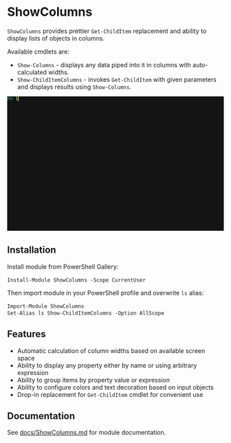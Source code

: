 # ShowColumns

`ShowColumns` provides prettier `Get-ChildItem` replacement and ability to display lists of objects in columns.

Available cmdlets are:

* `Show-Columns` - displays any data piped into it in columns with auto-calculated widths.
* `Show-ChildItemColumns` - invokes `Get-ChildItem` with given parameters and displays results using `Show-Columns`.

![Example](./docs/images/animated_example.gif "Example")

## Installation

Install module from PowerShell Gallery:

```
Install-Module ShowColumns -Scope CurrentUser
```

Then import module in your PowerShell profile and overwrite `ls` alias:

```
Import-Module ShowColumns
Set-Alias ls Show-ChildItemColumns -Option AllScope
```

## Features

- Automatic calculation of column widths based on available screen space
- Ability to display any property either by name or using arbitrary expression
- Ability to group items by property value or expression
- Ability to configure colors and text decoration based on input objects
- Drop-in replacement for `Get-ChildItem` cmdlet for convenient use

## Documentation

See [docs/ShowColumns.md](docs/ShowColumns.md) for module documentation.
